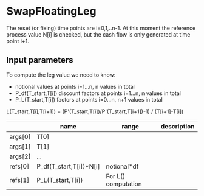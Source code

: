 
# SwapFloatingLeg

The reset (or fixing) time points are i=0,1,..n-1.
At this moment the reference process value N[i] is checked, but the cash flow
is only generated at time point i+1.

## Input parameters

To compute the leg value we need to know:
- notional values at points i=1...n, n values in total
- P_df(T_start,T[i]) discount factors at points i=1...n, n values in total
- P_L(T_start,T[i]) factors at points i=0...n, n+1 values in total

L(T_start,T[i],T[i+1]) = (P'(T_start,T[i])/P'(T_start,T[i+1])-1) / (T[i+1]-T[i])

|   | name | range | description |
|---|------|---|---|
| args[0] | T[0] | | |
| args[1] | T[1] | | |
| args[2] | ...  | | |
| refs[0] | P_df(T_start,T[i])*N[i] | notional*df | |
| refs[1] | P_L(T_start,T[i]) | For L() computation |

